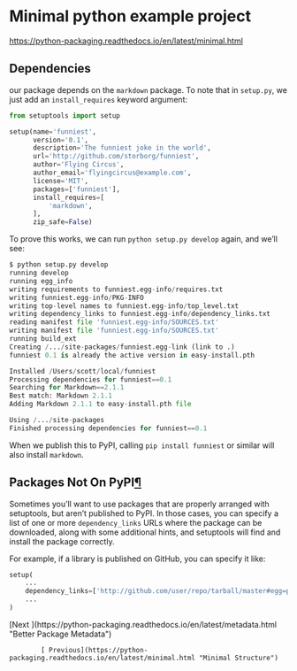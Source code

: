 # Minimal python example project

https://python-packaging.readthedocs.io/en/latest/minimal.html

## Dependencies

our package depends on the `markdown` package. To note that in `setup.py`, we just add an
`install_requires` keyword argument:

```python
from setuptools import setup

setup(name='funniest',
      version='0.1',
      description='The funniest joke in the world',
      url='http://github.com/storborg/funniest',
      author='Flying Circus',
      author_email='flyingcircus@example.com',
      license='MIT',
      packages=['funniest'],
      install_requires=[
          'markdown',
      ],
      zip_safe=False)
```

To prove this works, we can run `python setup.py develop` again, and we’ll see:

```python
$ python setup.py develop
running develop
running egg_info
writing requirements to funniest.egg-info/requires.txt
writing funniest.egg-info/PKG-INFO
writing top-level names to funniest.egg-info/top_level.txt
writing dependency_links to funniest.egg-info/dependency_links.txt
reading manifest file 'funniest.egg-info/SOURCES.txt'
writing manifest file 'funniest.egg-info/SOURCES.txt'
running build_ext
Creating /.../site-packages/funniest.egg-link (link to .)
funniest 0.1 is already the active version in easy-install.pth

Installed /Users/scott/local/funniest
Processing dependencies for funniest==0.1
Searching for Markdown==2.1.1
Best match: Markdown 2.1.1
Adding Markdown 2.1.1 to easy-install.pth file

Using /.../site-packages
Finished processing dependencies for funniest==0.1
```

When we publish this to PyPI, calling `pip install funniest` or similar will also install
`markdown`.

## Packages Not On PyPI[¶](https://python-packaging.readthedocs.io/en/latest/dependencies.html#packages-not-on-pypi "Permalink to this headline")

Sometimes you’ll want to use packages that are properly arranged with setuptools, but aren’t
published to PyPI. In those cases, you can specify a list of one or more `dependency_links` URLs
where the package can be downloaded, along with some additional hints, and setuptools will find and
install the package correctly.

For example, if a library is published on GitHub, you can specify it like:

```python
setup(
    ...
    dependency_links=['http://github.com/user/repo/tarball/master#egg=package-1.0']
    ...
)
```

<footer>
    [Next ](https://python-packaging.readthedocs.io/en/latest/metadata.html "Better Package Metadata")

            [ Previous](https://python-packaging.readthedocs.io/en/latest/minimal.html "Minimal Structure")

</footer>

